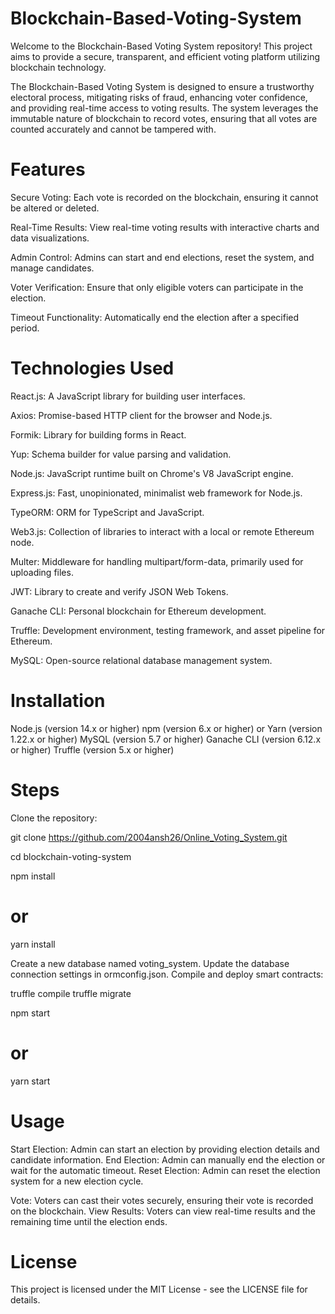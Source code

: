 # Blockchain-Based-Voting-System


<!-- Blockchain-Based Voting System -->
Welcome to the Blockchain-Based Voting System repository! This project aims to provide a secure, transparent, and efficient voting platform utilizing blockchain technology.

<!-- Overview -->
The Blockchain-Based Voting System is designed to ensure a trustworthy electoral process, mitigating risks of fraud, enhancing voter confidence, and providing real-time access to voting results. The system leverages the immutable nature of blockchain to record votes, ensuring that all votes are counted accurately and cannot be tampered with.

# Features
Secure Voting: Each vote is recorded on the blockchain, ensuring it cannot be altered or deleted.

Real-Time Results: View real-time voting results with interactive charts and data visualizations.

Admin Control: Admins can start and end elections, reset the system, and manage candidates.

Voter Verification: Ensure that only eligible voters can participate in the election.

Timeout Functionality: Automatically end the election after a specified period.

# Technologies Used
<!-- Frontend -->

React.js: A JavaScript library for building user interfaces.

Axios: Promise-based HTTP client for the browser and Node.js.

Formik: Library for building forms in React.

Yup: Schema builder for value parsing and validation.

<!-- Backend -->

Node.js: JavaScript runtime built on Chrome's V8 JavaScript engine.

Express.js: Fast, unopinionated, minimalist web framework for Node.js.

TypeORM: ORM for TypeScript and JavaScript.

Web3.js: Collection of libraries to interact with a local or remote Ethereum node.

Multer: Middleware for handling multipart/form-data, primarily used for uploading files.

JWT: Library to create and verify JSON Web Tokens.

<!-- Blockchain -->

Ganache CLI: Personal blockchain for Ethereum development.

Truffle: Development environment, testing framework, and asset pipeline for Ethereum.

<!-- Database -->

MySQL: Open-source relational database management system.


# Installation

<!-- Prerequisites -->
Node.js (version 14.x or higher)
npm (version 6.x or higher) or Yarn (version 1.22.x or higher)
MySQL (version 5.7 or higher)
Ganache CLI (version 6.12.x or higher)
Truffle (version 5.x or higher)


# Steps
Clone the repository:

git clone https://github.com/2004ansh26/Online_Voting_System.git

cd blockchain-voting-system
<!-- Install dependencies: -->

npm install
# or
yarn install


<!-- Set up MySQL database: -->

Create a new database named voting_system.
Update the database connection settings in ormconfig.json.
Compile and deploy smart contracts:

truffle compile
truffle migrate

<!-- Start the development server: -->

npm start
# or
yarn start


# Usage
<!-- Admin -->
Start Election: Admin can start an election by providing election details and candidate information.
End Election: Admin can manually end the election or wait for the automatic timeout.
Reset Election: Admin can reset the election system for a new election cycle.

<!-- Voter -->
Vote: Voters can cast their votes securely, ensuring their vote is recorded on the blockchain.
View Results: Voters can view real-time results and the remaining time until the election ends.

# License
This project is licensed under the MIT License - see the LICENSE file for details.

